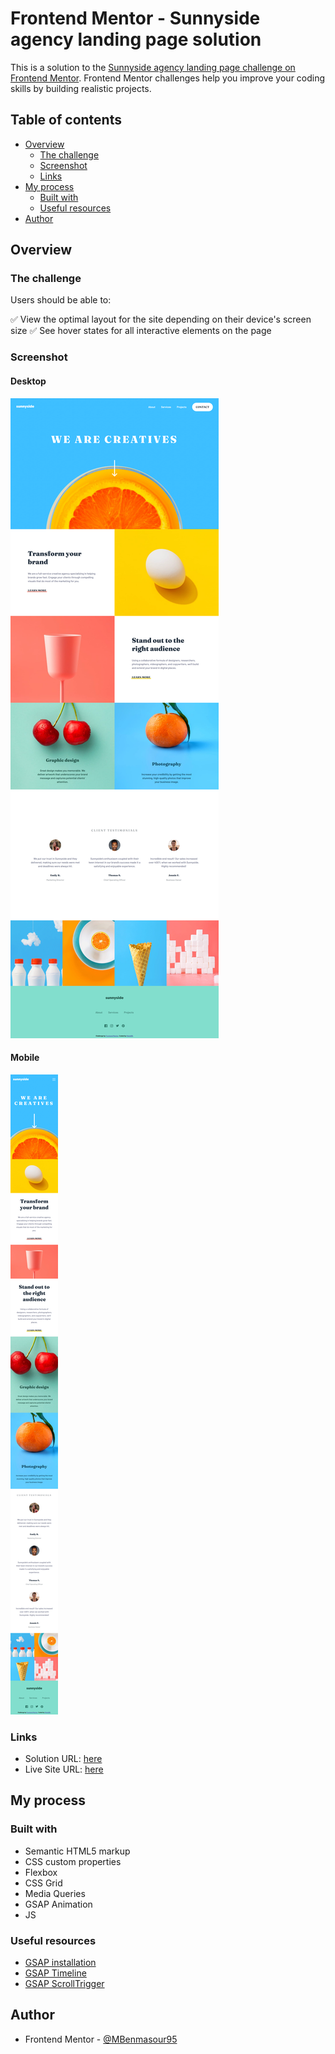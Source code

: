 # Frontend Mentor - Sunnyside agency landing page solution

This is a solution to the [Sunnyside agency landing page challenge on Frontend Mentor](https://www.frontendmentor.io/challenges/sunnyside-agency-landing-page-7yVs3B6ef). Frontend Mentor challenges help you improve your coding skills by building realistic projects.

## Table of contents

- [Overview](#overview)
  - [The challenge](#the-challenge)
  - [Screenshot](#screenshot)
  - [Links](#links)
- [My process](#my-process)
  - [Built with](#built-with)
  - [Useful resources](#useful-resources)
- [Author](#author)

## Overview

### The challenge

Users should be able to:

:white_check_mark: View the optimal layout for the site depending on their device's screen size
:white_check_mark: See hover states for all interactive elements on the page

### Screenshot

#### Desktop

![desktop](./screenshots/desktop.png)

#### Mobile

![mobile](./screenshots/mobile.png)

### Links

- Solution URL: [here](https://your-solution-url.com)
- Live Site URL: [here](https://your-live-site-url.com)

## My process

### Built with

- Semantic HTML5 markup
- CSS custom properties
- Flexbox
- CSS Grid
- Media Queries
- GSAP Animation
- JS

### Useful resources

- [GSAP installation](https://greensock.com/docs/v3/Installation)
- [GSAP Timeline](https://greensock.com/docs/v3/GSAP/Timeline)
- [GSAP ScrollTrigger](https://greensock.com/docs/v3/Plugins/ScrollTrigger)

## Author

- Frontend Mentor - [@MBenmasour95](https://www.frontendmentor.io/profile/MBenmasour95)
